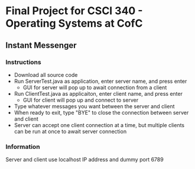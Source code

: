 # Final Project for CSCI 340 - Operating Systems at CofC

## Instant Messenger

### Instructions

- Download all source code
- Run ServerTest.java as application, enter server name, and press enter
  - GUI for server will pop up to await connection from a client
- Run ClientTest.java as applicaiton, enter client name, and press enter
  - GUI for client will pop up and connect to server
- Type whatever messages you want between the server and client
- When ready to exit, type "BYE" to close the connection between server and client
- Server can accept one client connection at a time, but multiple clients can be run at once to await server connection

### Information

Server and client use localhost IP address and dummy port 6789
